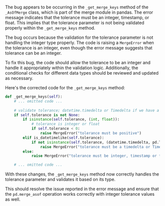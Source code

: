The bug appears to be occurring in the `_get_merge_keys` method of the `_AsOfMerge` class, which is part of the merge module in pandas. The error message indicates that the tolerance must be an integer, timestamp, or float. This implies that the tolerance parameter is not being validated properly within the `_get_merge_keys` method.

The bug occurs because the validation for the tolerance parameter is not handling the integer type properly. The code is raising a `MergeError` when the tolerance is an integer, even though the error message suggests that tolerance can be an integer.

To fix this bug, the code should allow the tolerance to be an integer and handle it appropriately within the validation logic. Additionally, the conditional checks for different data types should be reviewed and updated as necessary.

Here's the corrected code for the `_get_merge_keys` method:

```python
def _get_merge_keys(self):
    # ... omitted code ...
    
    # validate tolerance; datetime.timedelta or Timedelta if we have a DTI
    if self.tolerance is not None:
        if isinstance(self.tolerance, (int, float)):
            # tolerance is integer or float
            if self.tolerance < 0:
                raise MergeError("tolerance must be positive")
        elif is_datetimelike(self.tolerance):
            if not isinstance(self.tolerance, (datetime.timedelta, pd.Timedelta)):
                raise MergeError("tolerance must be a timedelta or Timedelta")
        else:
            raise MergeError("tolerance must be integer, timestamp or float")

    # ... omitted code ...
```

With these changes, the `_get_merge_keys` method now correctly handles the tolerance parameter and validates it based on its type.

This should resolve the issue reported in the error message and ensure that the `pd.merge_asof` operation works correctly with integer tolerance values as well.